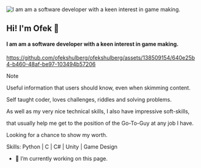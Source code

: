 ![I am am a software developer with a keen interest in game making.](https://scontent.ftlv19-2.fna.fbcdn.net/v/t39.30808-6/436225023_10232684159591511_6929837165841030774_n.jpg?_nc_cat=101&ccb=1-7&_nc_sid=5f2048&_nc_ohc=UuHNh6V7ugoQ7kNvgE_WAAx&_nc_ht=scontent.ftlv19-2.fna&oh=00_AYAHyhOWG7oL_Tk9Q3pTgrcgn2crEWF_-6EA4dIMdMMd8Q&oe=664A94D3)
## Hi! I'm Ofek 🦕
#### I am am a software developer with a keen interest in game making.



https://github.com/ofekshulberg/ofekshulberg/assets/138509154/640e25b4-b460-48af-be97-103494b57206



> [!NOTE]
> Useful information that users should know, even when skimming content.

Self taught coder, loves challenges, riddles and solving problems.

As well as my very nice technical skills, I also have impressive soft-skills,

that usually help me get to the position of the Go-To-Guy at any job I have.

Looking for a chance to show my worth.

Skills: Python | C | C# | Unity | Game Design

- 🔭 I’m currently working on this page. 










